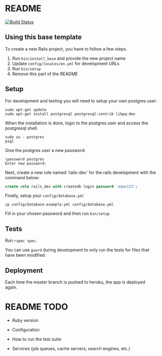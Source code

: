 # README

[![Build Status](https://travis-ci.org/phansch/rails_base.svg?branch=master)](https://travis-ci.org/phansch/rails_base)


## Using this base template

To create a new Rails project, you have to follow a few steps.

1. Run `bin/install_base` and provide the new project name
4. Update `config/locales/en.yml` for development URLs
3. Run `bin/setup`
5. Remove this part of the README


## Setup

For development and testing you will need to setup your own postgres user:


```shell
sudo apt-get update
sudo apt-get install postgresql postgresql-contrib libpq-dev
```

When the installation is done, login to the postgres user and access the postgresql shell.
```shell
sudo su - postgres
psql
```

Give the postgres user a new password:
```shell
\password postgres
Enter new password:
```

Next, create a new role named 'rails-dev' for the rails development with the command below:
```sql
create role rails_dev with createdb login password 'aqwe123';
```

Finally, setup your `config/database.yml`

```shell
cp config/database.example.yml config/database.yml
```

Fill in your chosen password and then run `bin/setup`


## Tests

Run `rspec spec`.

You can use `guard` during development to only run the tests for files that have been modified.

## Deployment

Each time the master branch is pushed to heroku, the app is deployed again.

# README TODO

* Ruby version

* Configuration

* How to run the test suite

* Services (job queues, cache servers, search engines, etc.)


